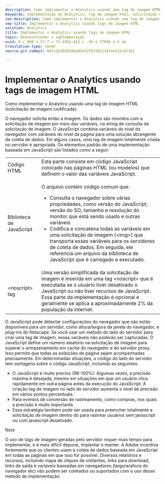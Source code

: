 ```yaml
---
description: Como implementar o Analytics usando uma tag de imagem HTML (solicitação de imagem codificada).
keywords: Implementação do Analytics; tag de imagem html; solicitação de imagem codificada
seo-description: Como implementar o Analytics usando uma tag de imagem HTML (solicitação de imagem codificada).
seo-title: Implementar o Analytics usando tags de imagem HTML
solution: Analytics
title: Implementar o Analytics usando tags de imagem HTML
topic: Desenvolvedor e implementação
uuid: 0 c 098 a 57-7 c 71-4362-812 c -36 e 37848 a 5 ae
translation-type: tm+mt
source-git-commit: 86fe1b3650100a05e52fb2102134fee515c871b1

---
```



# Implementar o Analytics usando tags de imagem HTML

Como implementar o Analytics usando uma tag de imagem HTML (solicitação de imagem codificada).

O navegador solicita então a imagem. Os dados são movidos com a solicitação de imagem por meio das variáveis, na string de consulta da solicitação de imagem. O JavaScript combina variáveis do nível do navegador com variáveis do nível da página para uma solução abrangente de coleta de dados. Em alguns casos, uma tag de imagem totalmente criada no servidor é apropriada. Os elementos padrão de uma implementação baseada em JavaScript são listados como a seguir:

<table id="table_20BBE4387F234CF199E6C99741AF265C"> 
 <tbody> 
  <tr> 
   <td> Código HTML </td> 
   <td> Esta parte consiste em código JavaScript colocado nas páginas HTML (ou modelos) que definem o valor das variáveis JavaScript. </td> 
  </tr> 
  <tr> 
   <td> Biblioteca de JavaScript </td> 
   <td> <p>O arquivo contém código comum que: </p> 
    <ul id="ul_ED50D66F2B2B476E8D9063099995998D"> 
     <li id="li_E88F6F28EC8946469ADCEAFF2F0A4EBA">Consulta o navegador sobre várias propriedades, como versão do JavaScript, versão do SO, tamanho e resolução do monitor que está sendo usado e outras variáveis </li> 
     <li id="li_5CEBE37709D943B7921447FA7054A565">Codifica e concatena todas as variáveis em uma solicitação de imagem (&lt;img&gt;) que transporta essas variáveis para os servidores de coleta de dados. Em seguida, ele referencia um arquivo da biblioteca de JavaScript que é carregado e executado. </li> 
    </ul> </td> 
  </tr> 
  <tr> 
   <td> &lt;noscript&gt; tag </td> 
   <td> Uma versão simplificada da solicitação de imagem é inserida em uma tag &lt;noscript&gt; que é executada se o usuário tiver desativado o JavaScript ou não tiver recursos de JavaScript. Essa parte da implementação é opcional e geralmente se aplica a aproximadamente 2% da população da internet. </td> 
  </tr> 
 </tbody> 
</table>

O JavaScript pode detectar configurações do navegador que não estão disponíveis para um servidor, como altura/largura da janela do navegador, e plug-ins do Netscape. Se você usar um método do lado do servidor para criar uma tag de imagem, essas variáveis não poderão ser capturadas. O JavaScript define um número aleatório na solicitação de imagem para superar o armazenamento em cache do navegador e do servidor proxy. Isso permite que todas as exibições de página sejam acompanhadas precisamente. Em determinadas situações, o código do lado do servidor tem vantagens sobre o código JavaScript, incluindo as seguintes:

* O JavaScript é muito preciso (98-100%). Algumas vezes, a precisão máxima é desejada, mesmo em situações em que um usuário clica rapidamente em outra página antes da execução do JavaScript. A criação tag de imagem no lado do servidor aumenta o nível de precisão em vários pontos percentuais.
* Para eventos de conversão de rastreamento, como compras, nos quais a precisão é muito importante.
* Essa estratégia também pode ser usada para preencher totalmente a solicitação de imagem dentro do <noscript> para rastrear usuários sem javascript ou com javascript desativado.

>[!NOTE]
>
>O uso de tags de imagem geradas pelo servidor requer mais tempo para implementar, e é mais difícil depurar, implantar e manter. A Adobe incentiva fortemente que os clientes usem a coleta de dados baseada em JavaScript em todas as páginas em que isso for possível. Diversos relatórios e recursos, incluindo mapa de cliques de visitantes, links para download, links de saída e variáveis baseadas em navegadores (largura/altura do navegador etc) não podem ser coletados ou suportados com o uso desse método de implementação.

